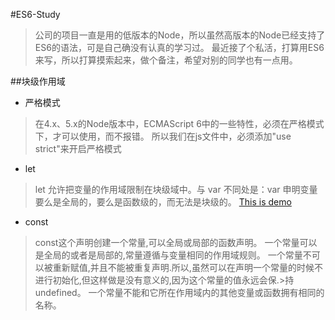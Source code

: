 #ES6-Study
>公司的项目一直是用的低版本的Node，所以虽然高版本的Node已经支持了ES6的语法，可是自己确没有认真的学习过。
>最近接了个私活，打算用ES6来写，所以打算摸索起来，做个备注，希望对别的同学也有一点用。

##块级作用域
*   严格模式

>在4.x、5.x的Node版本中，ECMAScript 6中的一些特性，必须在严格模式下，才可以使用，而不报错。
>所以我们在js文件中，必须添加"use strict"来开启严格模式

*   let

>let 允许把变量的作用域限制在块级域中。与 var 不同处是：var 申明变量要么是全局的，要么是函数级的，而无法是块级的。
>[This is demo](https://github.com/shadow88sky/es6-study/blob/master/let.js)

*   const

>const这个声明创建一个常量,可以全局或局部的函数声明。
>一个常量可以是全局的或者是局部的,常量遵循与变量相同的作用域规则。
>一个常量不可以被重新赋值,并且不能被重复声明.所以,虽然可以在声明一个常量的时候不进行初始化,但这样做是没有意义的,因为这个常量的值永远会保.>持undefined。
>一个常量不能和它所在作用域内的其他变量或函数拥有相同的名称。

